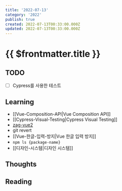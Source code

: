 ```yaml
---
title: '2022-07-13'
category: '2022'
publish: true
created: 2022-07-13T00:33:00.000Z
updated: 2022-07-13T00:33:00.000Z
---
```


# {{ $frontmatter.title }}

## TODO

- [ ] Cypress를 사용한 테스트

## Learning

- [[Vue-Composition-API|Vue Composition API]]
- [[Cypress-Visual-Testing|Cypress Visual Testing]]
- [zag-vue2](https://github.com/younho9/zag-vue2)
- git revert
- [[Vue-한글-입력-방지|Vue 한글 입력 방지]]
- `npm ls {package-name}`
- [[디자인-시스템|디자인 시스템]]

## Thoughts

## Reading
